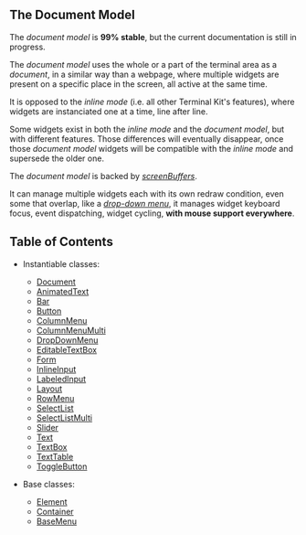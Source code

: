 

<a name="top"></a>
<a name="ref.document-model"></a>
## The Document Model

The *document model* is **99% stable**, but the current documentation is still in progress.

The *document model* uses the whole or a part of the terminal area as a *document*, in a similar way than a webpage,
where multiple widgets are present on a specific place in the screen, all active at the same time.

It is opposed to the *inline mode* (i.e. all other Terminal Kit's features), where widgets are instanciated 
one at a time, line after line.

Some widgets exist in both the *inline mode* and the *document model*, but with different features.
Those differences will eventually disappear, once those *document model* widgets will be compatible with the *inline mode*
and supersede the older one.

The *document model* is backed by [*screenBuffers*](ScreenBuffer.md#top).

It can manage multiple widgets each with its own redraw condition, even some that overlap, like a [*drop-down menu*](DropDownMenu.md#top),
it manages widget keyboard focus, event dispatching, widget cycling, **with mouse support everywhere**.



<a name="toc"></a>
## Table of Contents

* Instantiable classes:
	* [Document](Document.md#top)
	* [AnimatedText](AnimatedText.md#top)
	* [Bar](Bar.md#top)
	* [Button](Button.md#top)
	* [ColumnMenu](ColumnMenu.md#top)
	* [ColumnMenuMulti](ColumnMenuMulti.md#top)
	* [DropDownMenu](DropDownMenu.md#top)
	* [EditableTextBox](EditableTextBox.md#top)
	* [Form](Form.md#top)
	* [InlineInput](InlineInput.md#top)
	* [LabeledInput](LabeledInput.md#top)
	* [Layout](Layout.md#top)
	* [RowMenu](RowMenu.md#top)
	* [SelectList](SelectList.md#top)
	* [SelectListMulti](SelectListMulti.md#top)
	* [Slider](Slider.md#top)
	* [Text](Text.md#top)
	* [TextBox](TextBox.md#top)
	* [TextTable](TextTable.md#top)
	* [ToggleButton](ToggleButton.md#top)

* Base classes:
	* [Element](Element.md#top)
	* [Container](Container.md#top)
	* [BaseMenu](BaseMenu.md#top)

